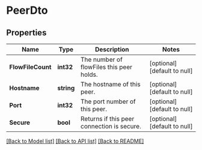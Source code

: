 # PeerDto

## Properties
Name | Type | Description | Notes
------------ | ------------- | ------------- | -------------
**FlowFileCount** | **int32** | The number of flowFiles this peer holds. | [optional] [default to null]
**Hostname** | **string** | The hostname of this peer. | [optional] [default to null]
**Port** | **int32** | The port number of this peer. | [optional] [default to null]
**Secure** | **bool** | Returns if this peer connection is secure. | [optional] [default to null]

[[Back to Model list]](../README.md#documentation-for-models) [[Back to API list]](../README.md#documentation-for-api-endpoints) [[Back to README]](../README.md)

